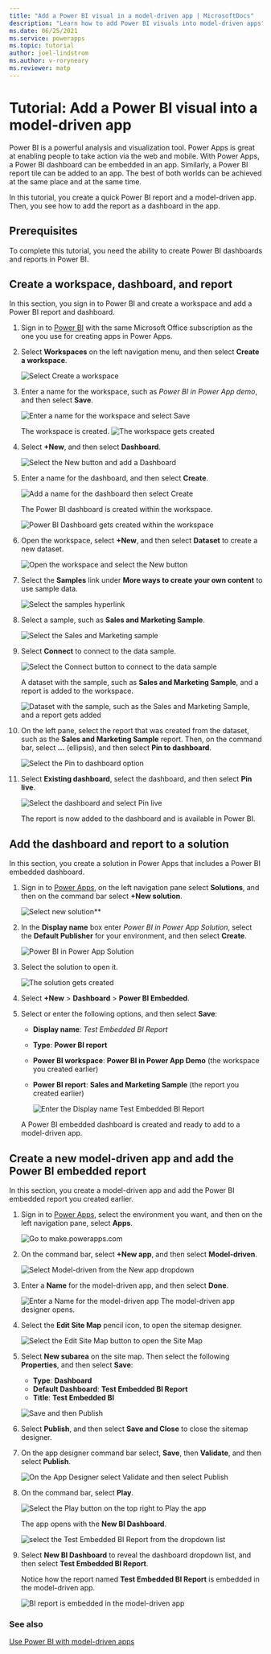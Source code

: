 ```yaml
---
title: "Add a Power BI visual in a model-driven app | MicrosoftDocs"
description: "Learn how to add Power BI visuals into model-driven apps"
ms.date: 06/25/2021
ms.service: powerapps
ms.topic: tutorial
author: joel-lindstrom
ms.author: v-roryneary
ms.reviewer: matp
---
```


# Tutorial: Add a Power BI visual into a model-driven app

Power BI is a powerful analysis and visualization tool. Power Apps is great at enabling people to take action via the web and mobile. With Power Apps, a Power BI dashboard can be embedded in an app. Similarly, a Power BI report tile can be added to an app. The best of both worlds can be achieved at the same place and at the same time.

In this tutorial, you create a quick Power BI report and a model-driven app. Then, you see how to add the report as a dashboard in the app.

## Prerequisites

To complete this tutorial, you need the ability to create Power BI dashboards and reports in Power BI.

## Create a workspace, dashboard, and report

In this section, you sign in to Power BI and create a workspace and add a Power BI report and dashboard.

1. Sign in to [Power BI](https://powerbi.microsoft.com) with the same Microsoft Office subscription as the one you use for creating apps in Power Apps.

1. Select **Workspaces** on the left navigation menu, and then select **Create a workspace**.

   ![Select Create a workspace](media/add-a-power-bi-visual-into-a-model-driven-app/create-a-new-workspace-2.png "Select Create a workspace")

1. Enter a name for the workspace, such as *Power BI in Power App demo*, and then select **Save**.

   ![Enter a name for the workspace and select Save](media/add-a-power-bi-visual-into-a-model-driven-app/create-a-new-workspace-3.png "Enter a name for the workspace and select Save")

   The workspace is created. 
   ![The workspace gets created](media/add-a-power-bi-visual-into-a-model-driven-app/create-a-new-workspace-4.png "The workspace gets created")

1. Select **+New**, and then select **Dashboard**.

   ![Select the New button and add a Dashboard](media/add-a-power-bi-visual-into-a-model-driven-app/create-a-new-workspace-5.png "Select the New button and add a Dashboard")

1. Enter a name for the dashboard, and then select **Create**.

   ![Add a name for the dashboard then select Create](media/add-a-power-bi-visual-into-a-model-driven-app/create-a-new-workspace-6.png "Add a name for the dashboard then select Create")

   The Power BI dashboard is created within the workspace.

   ![Power BI Dashboard gets created within the workspace](media/add-a-power-bi-visual-into-a-model-driven-app/create-a-new-workspace-7.png "Power BI Dashboard gets created within the workspace")

1. Open the workspace, select **+New**, and then select **Dataset** to create a new dataset.

   ![Open the workspace and select the New button](media/add-a-power-bi-visual-into-a-model-driven-app/create-a-new-workspace-8.png "Open the workspace and select the New button")

1. Select the **Samples** link under **More ways to create your own content** to use sample data.

   ![Select the samples hyperlink](media/add-a-power-bi-visual-into-a-model-driven-app/create-a-new-workspace-9.png "Select the Samples hyperlink")

1. Select a sample, such as **Sales and Marketing Sample**.

   ![Select the Sales and Marketing sample](media/add-a-power-bi-visual-into-a-model-driven-app/create-a-new-workspace-10.png "Select the Sales and Marketing sample")

1. Select **Connect** to connect to the data sample.

   ![Select the Connect button to connect to the data sample](media/add-a-power-bi-visual-into-a-model-driven-app/create-a-new-workspace-11.png "Select the Connect button to connect to the data sample")

      A dataset with the sample, such as **Sales and Marketing Sample**, and a report is added to the workspace.

      ![Dataset with the sample, such as the Sales and Marketing Sample, and a report gets added](media/add-a-power-bi-visual-into-a-model-driven-app/create-a-new-workspace-12.png "Dataset with the Sales and Marketing sample and a report gets added")

1. On the left pane, select the report that was created from the dataset, such as the **Sales and Marketing Sample** report. Then, on the command bar, select **...** (ellipsis), and then select **Pin to dashboard**.

   ![Select the Pin to dashboard option](media/add-a-power-bi-visual-into-a-model-driven-app/create-a-new-workspace-13.png "Select the Pin to dashboard option")

1. Select **Existing dashboard**, select the dashboard, and then select **Pin live**.

   ![Select the dashboard and select Pin live](media/add-a-power-bi-visual-into-a-model-driven-app/create-a-new-workspace-14.png "Select the dashboard and select Pin live")

   The report is now added to the dashboard and is available in Power BI.

## Add the dashboard and report to a solution

In this section, you create a solution in Power Apps that includes a Power BI embedded dashboard.

1. Sign in to [Power Apps](https://make.powerapps.com?utm_source=padocs&utm_medium=linkinadoc&utm_campaign=referralsfromdoc), on the left navigation pane select **Solutions**, and then on the command bar select **+New solution**.

   ![Select new solution**](media/add-a-power-bi-visual-into-a-model-driven-app/add-the-dashboard-and-report-to-a-solution-1.png "Select new solution")

1. In the **Display name** box enter *Power BI in Power App Solution*, select the
    **Default Publisher** for your environment, and then select **Create**.

   ![Power BI in Power App Solution](media/add-a-power-bi-visual-into-a-model-driven-app/add-the-dashboard-and-report-to-a-solution-2.png "Power BI in Power App Solution")

1. Select the solution to open it.

   ![The solution gets created](media/add-a-power-bi-visual-into-a-model-driven-app/add-the-dashboard-and-report-to-a-solution-3.png "The solution gets created")

1. Select **+New** > **Dashboard** > **Power BI Embedded**.

   <!-- The UI in this screenshot doesn't have the option to select a PBI Embedded dashboard.  ![Select New Dashboard Power BI Embedded](media/add-a-power-bi-visual-into-a-model-driven-app/add-the-dashboard-and-report-to-a-solution-4.png "Select New Dashboard Power BI Embedded")  -->

1. Select or enter the following options, and then select **Save**:
   - **Display name**: *Test Embedded BI Report*
   - **Type**: **Power BI report**
   - **Power BI workspace**: **Power BI in Power App Demo** (the workspace you created earlier)
   - **Power BI report**: **Sales and Marketing Sample** (the report you created earlier)

     ![Enter the Display name Test Embedded BI Report](media/add-a-power-bi-visual-into-a-model-driven-app/add-the-dashboard-and-report-to-a-solution-5.png "Enter the Display name Test Embedded BI Report")
   
   A Power BI embedded dashboard is created and ready to add to a model-driven app.

## Create a new model-driven app and add the Power BI embedded report

In this section, you create a model-driven app and add the Power BI embedded report you created earlier.

1. Sign in to [Power Apps](https://make.powerapps.com?utm_source=padocs&utm_medium=linkinadoc&utm_campaign=referralsfromdoc), select the environment you want, and then on the left navigation pane, select **Apps**.

   ![Go to make.powerapps.com](media/add-a-power-bi-visual-into-a-model-driven-app/create-a-new-model-driven-app-1.png "Go to make.powerapps.com")

1. On the command bar, select **+New app**, and then select **Model-driven**.

   ![Select Model-driven from the New app dropdown](media/add-a-power-bi-visual-into-a-model-driven-app/create-a-new-model-driven-app-2.png "Select Model-driven from the New app dropdown")

1. Enter a **Name** for the model-driven app, and then select **Done**.

   ![Enter a Name for the model-driven app](media/add-a-power-bi-visual-into-a-model-driven-app/create-a-new-model-driven-app-3.png "Enter a Name for the model-driven app")
   The model-driven app designer opens.
1. Select the **Edit Site Map** pencil icon, to open the sitemap designer.

   ![Select the Edit Site Map button to open the Site Map](media/add-a-power-bi-visual-into-a-model-driven-app/create-a-new-model-driven-app-4.png "Select the Edit Site Map button to open the Site Map")

1. Select **New subarea** on the site map. Then select the following **Properties**, and then select **Save**:
   - **Type**: **Dashboard**
   - **Default Dashboard**: **Test Embedded BI Report**
   - **Title**: **Test Embedded BI**

    ![Save and then Publish](media/add-a-power-bi-visual-into-a-model-driven-app/create-a-new-model-driven-app-5.png "Save and then Publish")

1. Select **Publish**, and then select **Save and Close** to close the sitemap designer.
1. On the app designer command bar select, **Save**, then **Validate**, and then select **Publish**.

   ![On the App Designer select Validate and then select Publish](media/add-a-power-bi-visual-into-a-model-driven-app/create-a-new-model-driven-app-6.png "On the App Designer select Validate and then select Publish")

1. On the command bar, select **Play**.

   ![Select the Play button on the top right to Play the app](media/add-a-power-bi-visual-into-a-model-driven-app/create-a-new-model-driven-app-7.png "Select the Play button on the top right to Play the app")

   The app opens with the **New BI Dashboard**.

   ![select the Test Embedded BI Report from the dropdown list](media/add-a-power-bi-visual-into-a-model-driven-app/create-a-new-model-driven-app-8.png "select the Test Embedded BI Report from the dropdown")

1. Select  **New BI Dashboard** to reveal the dashboard dropdown list, and then select **Test Embedded BI Report**.
  
   Notice how the report named **Test Embedded BI Report** is embedded in the model-driven app.

   ![BI report is embedded in the model-driven app](media/add-a-power-bi-visual-into-a-model-driven-app/create-a-new-model-driven-app-9.png "BI report is embedded in the model-driven app")

### See also
[Use Power BI with model-driven apps](use-power-bi.md)